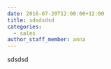 ```yaml
---
date: 2016-07-20T12:00:00+12:00
title: sdsdsdsd
categories:
  - sales
author_staff_member: anna
---
```


sdsdsd
